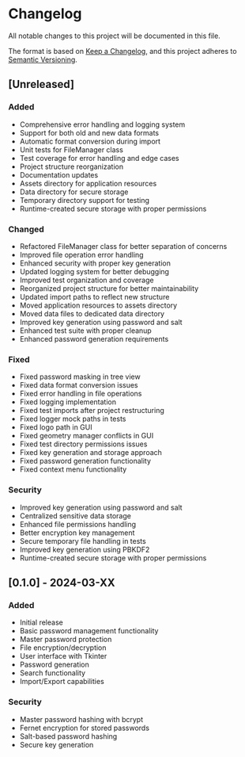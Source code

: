 # Changelog

All notable changes to this project will be documented in this file.

The format is based on [Keep a Changelog](https://keepachangelog.com/en/1.0.0/),
and this project adheres to [Semantic Versioning](https://semver.org/spec/v2.0.0.html).

## [Unreleased]

### Added
- Comprehensive error handling and logging system
- Support for both old and new data formats
- Automatic format conversion during import
- Unit tests for FileManager class
- Test coverage for error handling and edge cases
- Project structure reorganization
- Documentation updates
- Assets directory for application resources
- Data directory for secure storage
- Temporary directory support for testing
- Runtime-created secure storage with proper permissions

### Changed
- Refactored FileManager class for better separation of concerns
- Improved file operation error handling
- Enhanced security with proper key generation
- Updated logging system for better debugging
- Improved test organization and coverage
- Reorganized project structure for better maintainability
- Updated import paths to reflect new structure
- Moved application resources to assets directory
- Moved data files to dedicated data directory
- Improved key generation using password and salt
- Enhanced test suite with proper cleanup
- Enhanced password generation requirements

### Fixed
- Fixed password masking in tree view
- Fixed data format conversion issues
- Fixed error handling in file operations
- Fixed logging implementation
- Fixed test imports after project restructuring
- Fixed logger mock paths in tests
- Fixed logo path in GUI
- Fixed geometry manager conflicts in GUI
- Fixed test directory permissions issues
- Fixed key generation and storage approach
- Fixed password generation functionality
- Fixed context menu functionality

### Security
- Improved key generation using password and salt
- Centralized sensitive data storage
- Enhanced file permissions handling
- Better encryption key management
- Secure temporary file handling in tests
- Improved key generation using PBKDF2
- Runtime-created secure storage with proper permissions

## [0.1.0] - 2024-03-XX

### Added
- Initial release
- Basic password management functionality
- Master password protection
- File encryption/decryption
- User interface with Tkinter
- Password generation
- Search functionality
- Import/Export capabilities

### Security
- Master password hashing with bcrypt
- Fernet encryption for stored passwords
- Salt-based password hashing
- Secure key generation 
